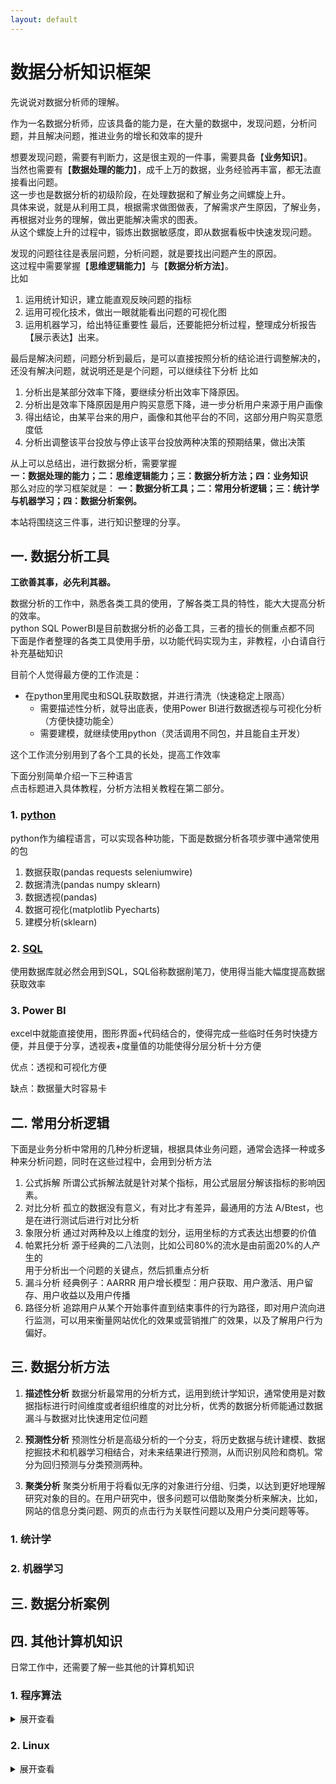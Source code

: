 ```yaml
---
layout: default
---
```


# 数据分析知识框架

先说说对数据分析师的理解。  

作为一名数据分析师，应该具备的能力是，在大量的数据中，发现问题，分析问题，并且解决问题，推进业务的增长和效率的提升

想要发现问题，需要有判断力，这是很主观的一件事，需要具备【**业务知识**】。  
当然也需要有【**数据处理的能力**】，成千上万的数据，业务经验再丰富，都无法直接看出问题。  
这一步也是数据分析的初级阶段，在处理数据和了解业务之间螺旋上升。  
具体来说，就是从利用工具，根据需求做图做表，了解需求产生原因，了解业务，再根据对业务的理解，做出更能解决需求的图表。  
从这个螺旋上升的过程中，锻炼出数据敏感度，即从数据看板中快速发现问题。

发现的问题往往是表层问题，分析问题，就是要找出问题产生的原因。  
这过程中需要掌握【**思维逻辑能力**】与【**数据分析方法**】。  
比如
1. 运用统计知识，建立能直观反映问题的指标
2. 运用可视化技术，做出一眼就能看出问题的可视化图  
3. 运用机器学习，给出特征重要性
最后，还要能把分析过程，整理成分析报告【展示表达】出来。

最后是解决问题，问题分析到最后，是可以直接按照分析的结论进行调整解决的，还没有解决问题，就说明还是是个问题，可以继续往下分析
比如
1. 分析出是某部分效率下降，要继续分析出效率下降原因。
2. 分析出是效率下降原因是用户购买意愿下降，进一步分析用户来源于用户画像
3. 得出结论，由某平台来的用户，画像和其他平台的不同，这部分用户购买意愿度低
4. 分析出调整该平台投放与停止该平台投放两种决策的预期结果，做出决策

从上可以总结出，进行数据分析，需要掌握  
**一：数据处理的能力；二：思维逻辑能力；三：数据分析方法；四：业务知识**  
那么对应的学习框架就是：
**一：数据分析工具；二：常用分析逻辑；三：统计学与机器学习；四：数据分析案例。**

本站将围绕这三件事，进行知识整理的分享。

## 一. 数据分析工具

**工欲善其事，必先利其器。**

数据分析的工作中，熟悉各类工具的使用，了解各类工具的特性，能大大提高分析的效率。  
python SQL PowerBI是目前数据分析的必备工具，三者的擅长的侧重点都不同  
下面是作者整理的各类工具使用手册，以功能代码实现为主，非教程，小白请自行补充基础知识

目前个人觉得最方便的工作流是：

- 在python里用爬虫和SQL获取数据，并进行清洗（快速稳定上限高）
   - 需要描述性分析，就导出底表，使用Power BI进行数据透视与可视化分析（方便快捷功能全）
   - 需要建模，就继续使用python（灵活调用不同包，并且能自主开发）

这个工作流分别用到了各个工具的长处，提高工作效率

下面分别简单介绍一下三种语言  
点击标题进入具体教程，分析方法相关教程在第二部分。

### 1. [python](./2022/07/05/Python_Index.html)

python作为编程语言，可以实现各种功能，下面是数据分析各项步骤中通常使用的包

1. 数据获取(pandas requests seleniumwire)
2. 数据清洗(pandas numpy sklearn)
3. 数据透视(pandas)
4. 数据可视化(matplotlib Pyecharts)
5. 建模分析(sklearn)

### 2. [SQL](./2022/06/01/SQL_Index.html)

使用数据库就必然会用到SQL，SQL俗称数据削笔刀，使用得当能大幅度提高数据获取效率

### 3. Power BI

excel中就能直接使用，图形界面+代码结合的，使得完成一些临时任务时快捷方便，并且便于分享，透视表+度量值的功能使得分层分析十分方便

优点：透视和可视化方便

缺点：数据量大时容易卡

## 二. 常用分析逻辑

下面是业务分析中常用的几种分析逻辑，根据具体业务问题，通常会选择一种或多种来分析问题，同时在这些过程中，会用到分析方法

1. 公式拆解
   所谓公式拆解法就是针对某个指标，用公式层层分解该指标的影响因素。
2. 对比分析
   孤立的数据没有意义，有对比才有差异，最通用的方法
   A/Btest，也是在进行测试后进行对比分析
3. 象限分析
   通过对两种及以上维度的划分，运用坐标的方式表达出想要的价值
4. 帕累托分析
   源于经典的二八法则，比如公司80%的流水是由前面20%的人产生的  
   用于分析出一个问题的关键点，然后抓重点分析
5. 漏斗分析
   经典例子：AARRR 用户增长模型：用户获取、用户激活、用户留存、用户收益以及用户传播
6. 路径分析
   追踪用户从某个开始事件直到结束事件的行为路径，即对用户流向进行监测，可以用来衡量网站优化的效果或营销推广的效果，以及了解用户行为偏好。

## 三. 数据分析方法

1. **描述性分析**
数据分析最常用的分析方式，运用到统计学知识，通常使用是对数据指标进行时间维度或者组织维度的对比分析，优秀的数据分析师能通过数据漏斗与数据对比快速用定位问题

2. **预测性分析**
预测性分析是高级分析的一个分支，将历史数据与统计建模、数据挖掘技术和机器学习相结合，对未来结果进行预测，从而识别风险和商机。常分为回归预测与分类预测两种。

3. **聚类分析**
聚类分析用于将看似无序的对象进行分组、归类，以达到更好地理解研究对象的目的。在用户研究中，很多问题可以借助聚类分析来解决，比如，网站的信息分类问题、网页的点击行为关联性问题以及用户分类问题等等。

### 1. 统计学

### 2. 机器学习

## 三. 数据分析案例

## 四. 其他计算机知识

日常工作中，还需要了解一些其他的计算机知识

### 1. 程序算法

<details>
<summary>展开查看</summary>
内容待补充
</details>

### 2. Linux

<details>
<summary>展开查看</summary>
内容待补充
</details>